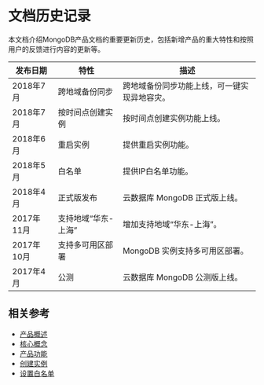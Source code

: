 # 文档历史记录

本文档介绍MongoDB产品文档的重要更新历史，包括新增产品的重大特性和按照用户的反馈进行内容的更新等。

|发布日期|特性|描述|
|-|-|-|
|2018年7月|跨地域备份同步|跨地域备份同步功能上线，可一键实现异地容灾。|
|2018年7月|按时间点创建实例|按时间点创建实例功能上线。|
|2018年6月|重启实例|提供重启实例功能。|
|2018年5月|白名单|提供IP白名单功能。|
|2018年4月|正式版发布|云数据库 MongoDB 正式版上线。|
|2017年11月|支持地域“华东-上海”|增加支持地域“华东-上海”。|
|2017年10月|支持多可用区部署|	MongoDB 实例支持多可用区部署。|
|2017年4月|公测|云数据库 MongoDB 公测版上线。|


## 相关参考

- [产品概述](../Introduction/What-Is-MongoDB.md)
- [核心概念](../Introduction/Core-Concepts.md)
- [产品功能](../Introduction/Functions.md)
- [创建实例](../Getting-Started/Create-Instance.md)
- [设置白名单](..//Getting-Started/Set-Whitelist.md)
